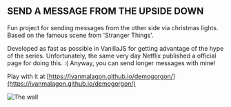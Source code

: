 ## SEND A MESSAGE FROM THE UPSIDE DOWN

Fun project for sending messages from the other side via christmas lights. Based on the famous scene from 'Stranger Things'.

Developed as fast as possible in VanillaJS for getting advantage of the hype of the series. Unfortunately, the same very day Netflix published a official page for doing this. :( Anyway, you can send longer messages with mine!

Play with it at [https://ivanmalagon.github.io/demogorgon/](https://ivanmalagon.github.io/demogorgon/)

![The wall](http://gifyu.com/images/stranger-things-wall-so-a-luz.md.gif)

